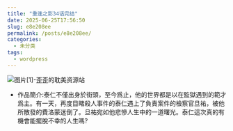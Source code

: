 ```yaml
---
title: "重逢之影34话完结"
date: 2025-06-25T17:56:50
slug: e8e208ee
permalink: /posts/e8e208ee/
categories:
  - 未分类
tags:
  - wordpress
---
```


![图片[1]-歪歪的耽美资源站](/images/wp/e8e208ee-23d53d00.jpg)

*   作品簡介:泰仁不僅出身於街頭，至今爲止，他的世界都是以在監獄遇到的範才爲主。有一天，再度目睹殺人事件的泰仁遇上了負責案件的檢察官旦祐，被他所散發的費洛蒙迷倒了。旦祐宛如他悲慘人生中的一道曙光。泰仁這次真的有機會能擺脫不幸的人生嗎?
